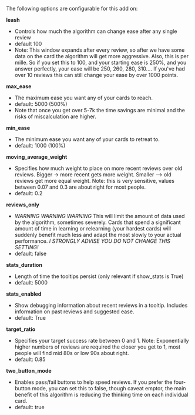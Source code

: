 The following options are configurable for this add on:


**leash**

- Controls how much the algorithm can change ease after any single review
- default 100
- Note: This window expands after every review, so after we have some data on
the card the algorithm will get more aggressive. Also, this is per mille. So
if you set this to 100, and your starting ease is 250%, and you answer
perfectly, your ease will be 250, 260, 280, 310.... If you've had over 10
reviews this can still change your ease by over 1000 points.

**max_ease**

- The maximum ease you want any of your cards to reach.
- default: 5000 (500%)
- Note that once you get over 5-7k the time savings are minimal and the risks
of miscalculation are higher.

**min_ease**

- The minimum ease you want any of your cards to retreat to.
- default: 1000 (100%)

**moving_average_weight**

- Specifies how much weight to place on more recent reviews over old reviews. Bigger -> more recent gets more weight. Smaller --> old reviews get more equal weight.
Note: this is very sensitive, values between 0.07 and 0.3 are about right for
most people.
- default: 0.2

**reviews_only**

- *WARNING WARNING WARNING* This will limit the amount of data used by the
algorithm, sometimes severely. Cards that spend a significant amount of
time in learning or relearning (your hardest cards) will suddenly benefit
much less and adapt the most slowly to your actual performance.
*I STRONGLY ADVISE YOU DO NOT CHANGE THIS SETTING!*
- default: false

**stats_duration**

- Length of time the tooltips persist (only relevant if show_stats is True)
- default: 5000

**stats_enabled**

- Show debugging information about recent reviews in a tooltip. Includes
information on past reviews and suggested ease.
- default: True

**target_ratio**

- Specifies your target success rate between 0 and 1. Note: Exponentially
higher numbers of reviews are required the closer you get to 1, most people
will find mid 80s or low 90s about right.
- default: 0.85

**two_button_mode**

- Enables pass/fail buttons to help speed reviews. If you prefer the
four-button mode, you can set this to false, though caveat emptor, the main
benefit of this algorithm is reducing the thinking time on each individual
card.
- default: true
